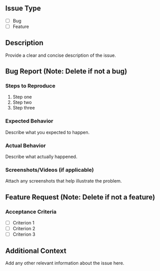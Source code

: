 ## Issue Type
- [ ] Bug
- [ ] Feature

## Description
Provide a clear and concise description of the issue.

## Bug Report (Note: Delete if not a bug)
### Steps to Reproduce
1. Step one
2. Step two
3. Step three

### Expected Behavior
Describe what you expected to happen.

### Actual Behavior
Describe what actually happened.

### Screenshots/Videos (if applicable)
Attach any screenshots that help illustrate the problem.

## Feature Request (Note: Delete if not a feature)
### Acceptance Criteria
- [ ] Criterion 1
- [ ] Criterion 2
- [ ] Criterion 3

## Additional Context
Add any other relevant information about the issue here.
